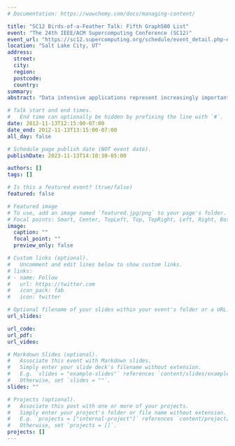 ```yaml
---
# Documentation: https://wowchemy.com/docs/managing-content/

title: "SC12 Birds-of-a-Feather Talk: Fifth Graph500 List"
event: "The 24th IEEE/ACM Supercomputing Conference (SC12)"
event_url: "https://sc12.supercomputing.org/schedule/event_detail.php-evid=bof156.html"
location: "Salt Lake City, UT"
address:
  street:
  city:
  region:
  postcode:
  country:
summary:
abstract: "Data intensive applications represent increasingly important workloads but are ill suited for most of todays machines. The Graph500 has demonstrated the challenges of even simple analytics. Backed by a steering committee of over 30 international HPC experts from academia, industry, and national laboratories, this effort serves to enhance data intensive workloads for the community. This BOF will unveil the fifth Graph500 list, and delve into the specification for the second kernel. We will further explore the new energy metrics for the Green Graph500, and unveil the first results."

# Talk start and end times.
#   End time can optionally be hidden by prefixing the line with `#`.
date: 2012-11-13T12:15:00-07:00
date_end: 2012-11-13T13:15:00-07:00
all_day: false

# Schedule page publish date (NOT event date).
publishDate: 2023-11-13T14:10:30-05:00

authors: []
tags: []

# Is this a featured event? (true/false)
featured: false

# Featured image
# To use, add an image named `featured.jpg/png` to your page's folder. 
# Focal points: Smart, Center, TopLeft, Top, TopRight, Left, Right, BottomLeft, Bottom, BottomRight.
image:
  caption: ""
  focal_point: ""
  preview_only: false

# Custom links (optional).
#   Uncomment and edit lines below to show custom links.
# links:
# - name: Follow
#   url: https://twitter.com
#   icon_pack: fab
#   icon: twitter

# Optional filename of your slides within your event's folder or a URL.
url_slides:

url_code:
url_pdf:
url_video:

# Markdown Slides (optional).
#   Associate this event with Markdown slides.
#   Simply enter your slide deck's filename without extension.
#   E.g. `slides = "example-slides"` references `content/slides/example-slides.md`.
#   Otherwise, set `slides = ""`.
slides: ""

# Projects (optional).
#   Associate this post with one or more of your projects.
#   Simply enter your project's folder or file name without extension.
#   E.g. `projects = ["internal-project"]` references `content/project/deep-learning/index.md`.
#   Otherwise, set `projects = []`.
projects: []
---
```

